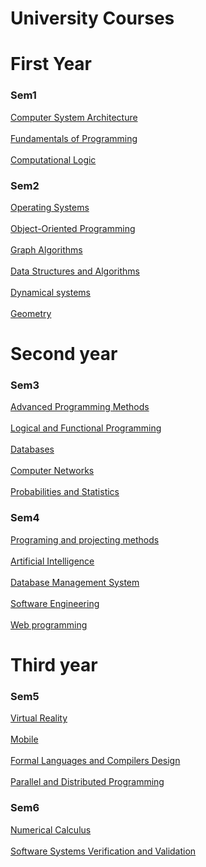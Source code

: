 # University Courses

<h1> First Year </h1>

<h3> Sem1 </h3>

[Computer System Architecture](/Semester1/Computer%20System%20Architecture)
<br>
<br>
[Fundamentals of Programming](/Semester1/Fundamentals%20of%20Programming)
<br>
<br>
[Computational Logic](/Semester1/Computational%20Logic)

<h3> Sem2  </h3>

[Operating Systems](/Semester2/Operating%20Systems)
<br>
<br>
[Object-Oriented Programming](/Semester2/Object%20Oriented%20Programming%20C%2B%2B)
<br>
<br>
[Graph Algorithms](/Semester2/Graph%20theory)
<br>
<br>
[Data Structures and Algorithms](/Semester2/Algorithms%20and%20Data%20Structures)
<br>
<br>
[Dynamical systems](/Semester2/Differential%20Equations%20solved%20in%20Maple)
<br>
<br>
[Geometry]()

<h1> Second year </h1>

<h3> Sem3  </h3>

[Advanced Programming Methods](/Semester3/Advanced%20Programming%20Methods/Labs)
<br>
<br>
[Logical and Functional Programming](/Semester3/Logical%20and%20Functional%20Programming)
<br>
<br>
[Databases](/Semester3/DataBases%20%2B%20scripts)
<br>
<br>
[Computer Networks](/Semester3/Computer%20Networks)
<br>
<br>
[Probabilities and Statistics](/Semester3/Matlab)

<h3> Sem4 </h3>

[Programing and projecting methods](/Semester4/Advanced%20Programming)
<br>
<br>
[Artificial Intelligence](/Semester4/Artificial%20Intelligence)
<br>
<br>
[Database Management System](/Semester4/SGBD)
<br>
<br>
[Software Engineering]()
<br>
<br>
[Web programming](/Semester4/Web%20Programming)

<h1> Third year </h1>

<h3> Sem5  </h3>

[Virtual Reality](/Semester5/VR)
<br>
<br>
[Mobile](/Semester5/Mobile)
<br>
<br>
[Formal Languages and Compilers Design](/Semester5/LFTC)
<br>
<br>
[Parallel and Distributed Programming](/Semester5/PPD)

<h3> Sem6 </h3>

[Numerical Calculus](/Semester6/CN)
<br>
<br>
[Software Systems Verification and Validation ](/Semester6/VVSS)
